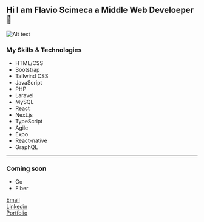## Hi I am Flavio Scimeca  a Middle Web Develoeper 👋

<img title="a title" alt="Alt text" src="https://encrypted-tbn0.gstatic.com/images?q=tbn:ANd9GcQIME_-CjCcrf8LNfXj4Va0S92sy9FGypkeuA&usqp=CAU">

### My Skills & Technologies

- HTML/CSS  
- Bootstrap  
- Tailwind CSS
- JavaScript  
- PHP  
- Laravel   
- MySQL   
- React   
- Next.js   
- TypeScript  
- Agile
- Expo
- React-native
- GraphQL   

<hr>

### Coming soon
- Go
- Fiber

<a href="mailto:flavioscimeca3@gmail.com">Email</a>    
[Linkedin](https://www.linkedin.com/in/flavioscimeca1/)  
[Portfolio](https://portfolio-artc0ra8j-flavioscimeca.vercel.app/)
